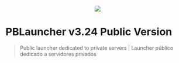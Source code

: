 <p align="center">
    <a href="https://github.com/codecorno/PBLauncher/tree/master/Loading">
        <img src="https://github.com/codecorno/PBLauncher/blob/master/Loading/Hide_Viper_intro.bmp" />
    </a>
</p>

# PBLauncher v3.24 Public Version
> Public launcher dedicated to private servers | Launcher público dedicado a servidores privados
